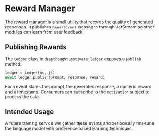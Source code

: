 # Reward Manager

The reward manager is a small utility that records the quality of generated responses. It publishes `RewardEvent` messages through JetStream so other modules can learn from user feedback.

## Publishing Rewards

The `Ledger` class in `deepthought.motivate.ledger` exposes a `publish` method:

```python
ledger = Ledger(nc, js)
await ledger.publish(prompt, response, reward)
```

Each event stores the prompt, the generated response, a numeric reward and a timestamp. Consumers can subscribe to the `motivation` subject to process the data.

## Intended Usage

A future training service will gather these events and periodically fine‑tune the language model with preference based learning techniques.
